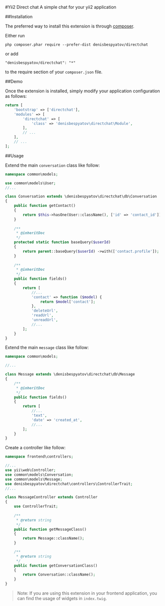 #Yii2 Direct chat
A simple chat for your yii2 application

##Installation

The preferred way to install this extension is through [composer](http://getcomposer.org/download/).

Either run

```
php composer.phar require --prefer-dist denisbespyatov/directchat
```

or add

```
"denisbespyatov/directchat": "*"
```

to the require section of your `composer.json` file.

##Demo

Once the extension is installed, simply modify your application configuration as follows:

```php
return [
    'bootstrap' => ['directchat'],
    'modules' => [
        'directchat' => [
            'class' => 'denisbespyatov\directchat\Module',
        ],
        // ...
    ],
    // ...
];
```

##Usage

Extend the main `conversation` class like follow:

```php
namespace common\models;

use common\models\User;
//...

class Conversation extends \denisbespyatov\directchat\db\Conversation
{
    public function getContact()
    {
        return $this->hasOne(User::className(), ['id' => 'contact_id']);
    }
    
    /**
     * @inheritDoc
     */
    protected static function baseQuery($userId)
    {
        return parent::baseQuery($userId) ->with(['contact.profile']);
    }
    
    /**
     * @inheritDoc
     */
    public function fields()
    {
        return [
            //...
            'contact' => function ($model) {
                return $model['contact'];
            },
            'deleteUrl',
            'readUrl',
            'unreadUrl',
            //...
        ];
    }
}
```

Extend the main `message` class like follow:

```php
namespace common\models;

//...

class Message extends \denisbespyatov\directchat\db\Message
{
    /**
     * @inheritDoc
     */
    public function fields()
    {
        return [
            //...
            'text',
            'date' => 'created_at',
            //...
        ];
    }
}
```

Create a controller like follow:

```php
namespace frontend\controllers;

//...
use yii\web\Controller;
use common\models\Conversation;
use common\models\Message;
use denisbespyatov\directchat\controllers\ControllerTrait;
//...

class MessageController extends Controller
{
    use ControllerTrait;
    
    /**
     * @return string
     */
    public function getMessageClass()
    {
        return Message::className();
    }

    /**
     * @return string
     */
    public function getConversationClass()
    {
        return Conversation::className();
    }
}
```
>Note: If you are using this extension in your frontend application, you can find the usage of widgets  in `index.twig`.
